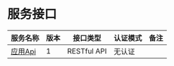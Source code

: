 # 服务接口

| 服务名称   | 版本   |    接口类型     |  认证模式 | 备注 |
| --------  | ------------ | -----------| -----------| -----------|
| [应用Api](WebApi.md)  | 1 | RESTful API | 无认证 | &nbsp; |
